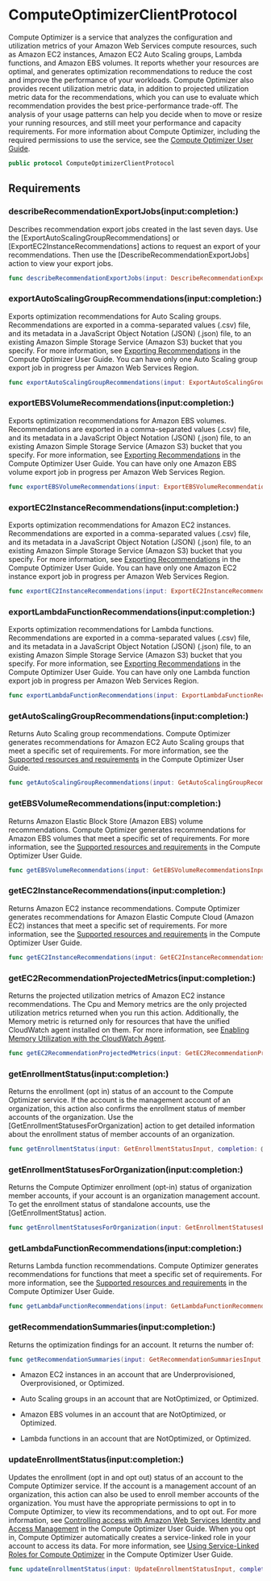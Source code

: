 # ComputeOptimizerClientProtocol

Compute Optimizer is a service that analyzes the configuration and utilization metrics of your Amazon Web Services compute resources, such as Amazon EC2 instances, Amazon EC2 Auto Scaling groups, Lambda functions, and Amazon EBS volumes. It reports whether your resources are optimal, and generates optimization recommendations to reduce the cost and improve the performance of your workloads. Compute Optimizer also provides recent utilization metric data, in addition to projected utilization metric data for the recommendations, which you can use to evaluate which recommendation provides the best price-performance trade-off. The analysis of your usage patterns can help you decide when to move or resize your running resources, and still meet your performance and capacity requirements. For more information about Compute Optimizer, including the required permissions to use the service, see the [Compute Optimizer User Guide](https://docs.aws.amazon.com/compute-optimizer/latest/ug/).

``` swift
public protocol ComputeOptimizerClientProtocol 
```

## Requirements

### describeRecommendationExportJobs(input:completion:)

Describes recommendation export jobs created in the last seven days. Use the \[ExportAutoScalingGroupRecommendations\] or \[ExportEC2InstanceRecommendations\] actions to request an export of your recommendations. Then use the \[DescribeRecommendationExportJobs\] action to view your export jobs.

``` swift
func describeRecommendationExportJobs(input: DescribeRecommendationExportJobsInput, completion: @escaping (ClientRuntime.SdkResult<DescribeRecommendationExportJobsOutputResponse, DescribeRecommendationExportJobsOutputError>) -> Void)
```

### exportAutoScalingGroupRecommendations(input:completion:)

Exports optimization recommendations for Auto Scaling groups. Recommendations are exported in a comma-separated values (.csv) file, and its metadata in a JavaScript Object Notation (JSON) (.json) file, to an existing Amazon Simple Storage Service (Amazon S3) bucket that you specify. For more information, see [Exporting Recommendations](https://docs.aws.amazon.com/compute-optimizer/latest/ug/exporting-recommendations.html) in the Compute Optimizer User Guide. You can have only one Auto Scaling group export job in progress per Amazon Web Services Region.

``` swift
func exportAutoScalingGroupRecommendations(input: ExportAutoScalingGroupRecommendationsInput, completion: @escaping (ClientRuntime.SdkResult<ExportAutoScalingGroupRecommendationsOutputResponse, ExportAutoScalingGroupRecommendationsOutputError>) -> Void)
```

### exportEBSVolumeRecommendations(input:completion:)

Exports optimization recommendations for Amazon EBS volumes. Recommendations are exported in a comma-separated values (.csv) file, and its metadata in a JavaScript Object Notation (JSON) (.json) file, to an existing Amazon Simple Storage Service (Amazon S3) bucket that you specify. For more information, see [Exporting Recommendations](https://docs.aws.amazon.com/compute-optimizer/latest/ug/exporting-recommendations.html) in the Compute Optimizer User Guide. You can have only one Amazon EBS volume export job in progress per Amazon Web Services Region.

``` swift
func exportEBSVolumeRecommendations(input: ExportEBSVolumeRecommendationsInput, completion: @escaping (ClientRuntime.SdkResult<ExportEBSVolumeRecommendationsOutputResponse, ExportEBSVolumeRecommendationsOutputError>) -> Void)
```

### exportEC2InstanceRecommendations(input:completion:)

Exports optimization recommendations for Amazon EC2 instances. Recommendations are exported in a comma-separated values (.csv) file, and its metadata in a JavaScript Object Notation (JSON) (.json) file, to an existing Amazon Simple Storage Service (Amazon S3) bucket that you specify. For more information, see [Exporting Recommendations](https://docs.aws.amazon.com/compute-optimizer/latest/ug/exporting-recommendations.html) in the Compute Optimizer User Guide. You can have only one Amazon EC2 instance export job in progress per Amazon Web Services Region.

``` swift
func exportEC2InstanceRecommendations(input: ExportEC2InstanceRecommendationsInput, completion: @escaping (ClientRuntime.SdkResult<ExportEC2InstanceRecommendationsOutputResponse, ExportEC2InstanceRecommendationsOutputError>) -> Void)
```

### exportLambdaFunctionRecommendations(input:completion:)

Exports optimization recommendations for Lambda functions. Recommendations are exported in a comma-separated values (.csv) file, and its metadata in a JavaScript Object Notation (JSON) (.json) file, to an existing Amazon Simple Storage Service (Amazon S3) bucket that you specify. For more information, see [Exporting Recommendations](https://docs.aws.amazon.com/compute-optimizer/latest/ug/exporting-recommendations.html) in the Compute Optimizer User Guide. You can have only one Lambda function export job in progress per Amazon Web Services Region.

``` swift
func exportLambdaFunctionRecommendations(input: ExportLambdaFunctionRecommendationsInput, completion: @escaping (ClientRuntime.SdkResult<ExportLambdaFunctionRecommendationsOutputResponse, ExportLambdaFunctionRecommendationsOutputError>) -> Void)
```

### getAutoScalingGroupRecommendations(input:completion:)

Returns Auto Scaling group recommendations. Compute Optimizer generates recommendations for Amazon EC2 Auto Scaling groups that meet a specific set of requirements. For more information, see the [Supported resources and requirements](https://docs.aws.amazon.com/compute-optimizer/latest/ug/requirements.html) in the Compute Optimizer User Guide.

``` swift
func getAutoScalingGroupRecommendations(input: GetAutoScalingGroupRecommendationsInput, completion: @escaping (ClientRuntime.SdkResult<GetAutoScalingGroupRecommendationsOutputResponse, GetAutoScalingGroupRecommendationsOutputError>) -> Void)
```

### getEBSVolumeRecommendations(input:completion:)

Returns Amazon Elastic Block Store (Amazon EBS) volume recommendations. Compute Optimizer generates recommendations for Amazon EBS volumes that meet a specific set of requirements. For more information, see the [Supported resources and requirements](https://docs.aws.amazon.com/compute-optimizer/latest/ug/requirements.html) in the Compute Optimizer User Guide.

``` swift
func getEBSVolumeRecommendations(input: GetEBSVolumeRecommendationsInput, completion: @escaping (ClientRuntime.SdkResult<GetEBSVolumeRecommendationsOutputResponse, GetEBSVolumeRecommendationsOutputError>) -> Void)
```

### getEC2InstanceRecommendations(input:completion:)

Returns Amazon EC2 instance recommendations. Compute Optimizer generates recommendations for Amazon Elastic Compute Cloud (Amazon EC2) instances that meet a specific set of requirements. For more information, see the [Supported resources and requirements](https://docs.aws.amazon.com/compute-optimizer/latest/ug/requirements.html) in the Compute Optimizer User Guide.

``` swift
func getEC2InstanceRecommendations(input: GetEC2InstanceRecommendationsInput, completion: @escaping (ClientRuntime.SdkResult<GetEC2InstanceRecommendationsOutputResponse, GetEC2InstanceRecommendationsOutputError>) -> Void)
```

### getEC2RecommendationProjectedMetrics(input:completion:)

Returns the projected utilization metrics of Amazon EC2 instance recommendations. The Cpu and Memory metrics are the only projected utilization metrics returned when you run this action. Additionally, the Memory metric is returned only for resources that have the unified CloudWatch agent installed on them. For more information, see [Enabling Memory Utilization with the CloudWatch Agent](https://docs.aws.amazon.com/compute-optimizer/latest/ug/metrics.html#cw-agent).

``` swift
func getEC2RecommendationProjectedMetrics(input: GetEC2RecommendationProjectedMetricsInput, completion: @escaping (ClientRuntime.SdkResult<GetEC2RecommendationProjectedMetricsOutputResponse, GetEC2RecommendationProjectedMetricsOutputError>) -> Void)
```

### getEnrollmentStatus(input:completion:)

Returns the enrollment (opt in) status of an account to the Compute Optimizer service. If the account is the management account of an organization, this action also confirms the enrollment status of member accounts of the organization. Use the \[GetEnrollmentStatusesForOrganization\] action to get detailed information about the enrollment status of member accounts of an organization.

``` swift
func getEnrollmentStatus(input: GetEnrollmentStatusInput, completion: @escaping (ClientRuntime.SdkResult<GetEnrollmentStatusOutputResponse, GetEnrollmentStatusOutputError>) -> Void)
```

### getEnrollmentStatusesForOrganization(input:completion:)

Returns the Compute Optimizer enrollment (opt-in) status of organization member accounts, if your account is an organization management account. To get the enrollment status of standalone accounts, use the \[GetEnrollmentStatus\] action.

``` swift
func getEnrollmentStatusesForOrganization(input: GetEnrollmentStatusesForOrganizationInput, completion: @escaping (ClientRuntime.SdkResult<GetEnrollmentStatusesForOrganizationOutputResponse, GetEnrollmentStatusesForOrganizationOutputError>) -> Void)
```

### getLambdaFunctionRecommendations(input:completion:)

Returns Lambda function recommendations. Compute Optimizer generates recommendations for functions that meet a specific set of requirements. For more information, see the [Supported resources and requirements](https://docs.aws.amazon.com/compute-optimizer/latest/ug/requirements.html) in the Compute Optimizer User Guide.

``` swift
func getLambdaFunctionRecommendations(input: GetLambdaFunctionRecommendationsInput, completion: @escaping (ClientRuntime.SdkResult<GetLambdaFunctionRecommendationsOutputResponse, GetLambdaFunctionRecommendationsOutputError>) -> Void)
```

### getRecommendationSummaries(input:completion:)

Returns the optimization findings for an account. It returns the number of:

``` swift
func getRecommendationSummaries(input: GetRecommendationSummariesInput, completion: @escaping (ClientRuntime.SdkResult<GetRecommendationSummariesOutputResponse, GetRecommendationSummariesOutputError>) -> Void)
```

  - Amazon EC2 instances in an account that are Underprovisioned, Overprovisioned, or Optimized.

  - Auto Scaling groups in an account that are NotOptimized, or Optimized.

  - Amazon EBS volumes in an account that are NotOptimized, or Optimized.

  - Lambda functions in an account that are NotOptimized, or Optimized.

### updateEnrollmentStatus(input:completion:)

Updates the enrollment (opt in and opt out) status of an account to the Compute Optimizer service. If the account is a management account of an organization, this action can also be used to enroll member accounts of the organization. You must have the appropriate permissions to opt in to Compute Optimizer, to view its recommendations, and to opt out. For more information, see [Controlling access with Amazon Web Services Identity and Access Management](https://docs.aws.amazon.com/compute-optimizer/latest/ug/security-iam.html) in the Compute Optimizer User Guide. When you opt in, Compute Optimizer automatically creates a service-linked role in your account to access its data. For more information, see [Using Service-Linked Roles for Compute Optimizer](https://docs.aws.amazon.com/compute-optimizer/latest/ug/using-service-linked-roles.html) in the Compute Optimizer User Guide.

``` swift
func updateEnrollmentStatus(input: UpdateEnrollmentStatusInput, completion: @escaping (ClientRuntime.SdkResult<UpdateEnrollmentStatusOutputResponse, UpdateEnrollmentStatusOutputError>) -> Void)
```
